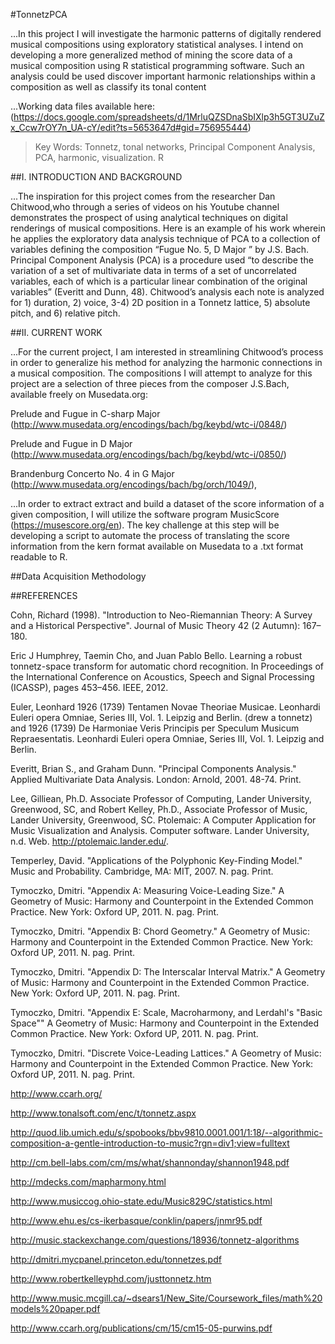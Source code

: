 #TonnetzPCA

...In this project I will investigate the harmonic patterns of digitally rendered musical compositions using exploratory statistical analyses. I intend on developing a more generalized method of mining the score data of a musical composition using R statistical programming software.  Such an analysis could be used discover important harmonic relationships within a composition as well as classify its tonal content
 
...Working data files available here: (https://docs.google.com/spreadsheets/d/1MrluQZSDnaSbIXlp3h5GT3UZuZx_Ccw7rOY7n_UA-cY/edit?ts=5653647d#gid=756955444)
>Key Words: Tonnetz, tonal networks, Principal Component Analysis, PCA, harmonic, visualization. R
 

##I. INTRODUCTION AND BACKGROUND

...The inspiration for this project comes from the researcher Dan Chitwood,who through a series of videos on his Youtube channel demonstrates the prospect of using analytical techniques on digital renderings of musical compositions. Here is an example of his work wherein he applies the exploratory data analysis technique of PCA to a collection of variables defining the composition “Fugue No. 5, D Major ” by J.S. Bach.
Principal Component Analysis (PCA) is a procedure used “to describe the variation of a set of multivariate data in terms of a set of uncorrelated variables, each of which is a particular linear combination of the original variables” (Everitt and Dunn, 48). Chitwood’s analysis 
each note is analyzed for 1) duration, 2) voice, 3-4) 2D position in a Tonnetz lattice, 5) absolute pitch, and 6) relative pitch.

##II. CURRENT WORK

...For the current project, I am interested in streamlining Chitwood’s process in order to generalize his method for analyzing the harmonic connections in a musical composition. The compositions I will attempt to analyze for this project are a selection of three pieces from the composer J.S.Bach, available freely on Musedata.org:

Prelude and Fugue in C-sharp Major (http://www.musedata.org/encodings/bach/bg/keybd/wtc-i/0848/)

Prelude and Fugue in D Major (http://www.musedata.org/encodings/bach/bg/keybd/wtc-i/0850/)

Brandenburg Concerto No. 4 in G Major (http://www.musedata.org/encodings/bach/bg/orch/1049/),
 
...In order to extract extract and build a dataset of the score information of a given composition, I will utilize the software program MusicScore (https://musescore.org/en).  The key challenge at this step will be developing a script to automate the process of translating the score information from the kern format available on Musedata to a .txt format readable to R.
 

##Data Acquisition Methodology


##REFERENCES

Cohn, Richard (1998). "Introduction to Neo-Riemannian Theory: A Survey and a Historical Perspective". Journal of Music Theory 42 (2 Autumn): 167–180.

Eric J Humphrey, Taemin Cho, and Juan Pablo Bello. Learning a robust tonnetz-space transform for automatic chord recognition. In Proceedings of the International Conference on Acoustics, Speech and Signal Processing (ICASSP), pages 453–456. IEEE, 2012.

Euler, Leonhard 1926 (1739) Tentamen Novae Theoriae Musicae. Leonhardi Euleri opera Omniae, Series III, Vol. 1. Leipzig and Berlin. (drew a tonnetz) and 1926 (1739) De Harmoniae Veris Principis per Speculum Musicum Repraesentatis.  Leonhardi Euleri opera Omniae, Series III, Vol. 1. Leipzig and Berlin. 

Everitt, Brian S., and Graham Dunn. "Principal Components Analysis." Applied Multivariate Data Analysis. London: Arnold, 2001. 48-74. Print.

Lee, Gilliean, Ph.D. Associate Professor of Computing, Lander University, Greenwood, SC, and Robert Kelley, Ph.D., Associate Professor of Music, Lander University, Greenwood, SC. Ptolemaic: A Computer Application for Music Visualization and Analysis. Computer software. Lander University, n.d. Web. <http://ptolemaic.lander.edu/>.

Temperley, David. "Applications of the Polyphonic Key-Finding Model." Music and Probability. Cambridge, MA: MIT, 2007. N. pag. Print.

Tymoczko, Dmitri. "Appendix A: Measuring Voice-Leading Size." A Geometry of Music: Harmony and Counterpoint in the Extended Common Practice. New York: Oxford UP, 2011. N. pag. Print.

Tymoczko, Dmitri. "Appendix B: Chord Geometry." A Geometry of Music: Harmony and Counterpoint in the Extended Common Practice. New York: Oxford UP, 2011. N. pag. Print.

Tymoczko, Dmitri. "Appendix D: The Interscalar Interval Matrix." A Geometry of Music: Harmony and Counterpoint in the Extended Common Practice. New York: Oxford UP, 2011. N. pag. Print.

Tymoczko, Dmitri. "Appendix E: Scale, Macroharmony, and Lerdahl's "Basic Space"" A Geometry of Music: Harmony and Counterpoint in the Extended Common Practice. New York: Oxford UP, 2011. N. pag. Print.

Tymoczko, Dmitri. "Discrete Voice-Leading Lattices." A Geometry of Music: Harmony and Counterpoint in the Extended Common Practice. New York: Oxford UP, 2011. N. pag. Print.



http://www.ccarh.org/

http://www.tonalsoft.com/enc/t/tonnetz.aspx

http://quod.lib.umich.edu/s/spobooks/bbv9810.0001.001/1:18/--algorithmic-composition-a-gentle-introduction-to-music?rgn=div1;view=fulltext

http://cm.bell-labs.com/cm/ms/what/shannonday/shannon1948.pdf

http://mdecks.com/mapharmony.html
 
http://www.musiccog.ohio-state.edu/Music829C/statistics.html
 
http://www.ehu.es/cs-ikerbasque/conklin/papers/jnmr95.pdf
 
http://music.stackexchange.com/questions/18936/tonnetz-algorithms

http://dmitri.mycpanel.princeton.edu/tonnetzes.pdf
 
http://www.robertkelleyphd.com/justtonnetz.htm
 
http://www.music.mcgill.ca/~dsears1/New_Site/Coursework_files/math%20models%20paper.pdf

http://www.ccarh.org/publications/cm/15/cm15-05-purwins.pdf





